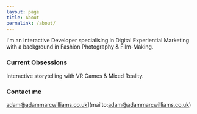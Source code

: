 ```yaml
---
layout: page
title: About
permalink: /about/
---
```


I'm an Interactive Developer specialising in Digital Experiential Marketing with a background in Fashion Photography
& Film-Making.

### Current Obsessions

Interactive storytelling with VR Games & Mixed Reality.

### Contact me

adam@adammarcwilliams.co.uk](mailto:adam@adammarcwilliams.co.uk)
